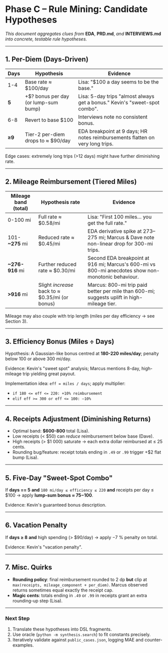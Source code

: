 # Phase C – Rule Mining: Candidate Hypotheses

_This document aggregates clues from_ **EDA**, **PRD.md**, _and_ **INTERVIEWS.md** _into concrete, testable rule hypotheses._

---

## 1. Per-Diem (Days-Driven)

| Days | Hypothesis | Evidence |
|------|------------|----------|
| 1-4  | Base rate ≈ $100/day | Lisa: "\$100 a day seems to be the base." |
| **5** | +$? bonus per day (or lump-sum bump) | Lisa: 5-day trips "almost always get a bonus." Kevin's "sweet-spot combo". |
| 6-8  | Revert to base $100 | Interviews note no consistent bonus. |
| **≥9** | Tier-2 per-diem drops to ≈ $90/day | EDA breakpoint at 9 days; HR notes reimbursements flatten on very long trips. |

Edge cases: extremely long trips (>12 days) might have further diminishing rate.

---

## 2. Mileage Reimbursement (Tiered Miles)

| Mileage band (total) | Hypothesis rate | Evidence |
|----------------------|-----------------|----------|
| 0-100 mi | Full rate ≈ $0.58/mi | Lisa: "First 100 miles… you get the full rate." |
| 101-**~275** mi | Reduced rate ≈ $0.45/mi | EDA derivative spike at 273–275 mi; Marcus & Dave note non-linear drop for 300-mi trips. |
| **~276-916** mi | Further reduced rate ≈ $0.30/mi | Second EDA breakpoint at 916 mi; Marcus's 600-mi vs 800-mi anecdotes show non-monotonic behaviour. |
| **>916** mi | Slight *increase* back to ≈ $0.35/mi (or bonus) | Marcus: 800-mi trip paid better per mile than 600-mi; suggests uplift in high-mileage tier. |

Mileage may also couple with trip length (miles per day efficiency → see Section 3).

---

## 3. Efficiency Bonus (Miles ÷ Days)

Hypothesis: A Gaussian-like bonus centred at **180-220 miles/day**; penalty below 100 or above 300 mi/day.

Evidence: Kevin's "sweet spot" analysis; Marcus mentions 8-day, high-mileage trip yielding great payout.

Implementation idea: `eff = miles / days`; apply multiplier:
* `if 180 <= eff <= 220: +10% reimbursement`
* `elif eff >= 300 or eff <= 100: –10%`

---

## 4. Receipts Adjustment (Diminishing Returns)

* Optimal band: **$600-800** total (Lisa).
* Low receipts (< $50) can *reduce* reimbursement below base (Dave).
* High receipts (> $1 000) saturate → each extra dollar reimbursed at ≤ 25 cents.
* Rounding bug/feature: receipt totals ending in `.49` or `.99` trigger +$2 flat bump (Lisa).

---

## 5. Five-Day "Sweet-Spot Combo"

If **days == 5** **and** `180 mi/day ≤ efficiency ≤ 220` **and** receipts per day ≤ $100 → apply **lump-sum bonus ≈ $75-$100**.

Evidence: Kevin's guaranteed bonus description.

---

## 6. Vacation Penalty

If **days ≥ 8** **and** high spending (> $90/day) → apply −7 % penalty on total.

Evidence: Kevin's "vacation penalty".

---

## 7. Misc. Quirks

* **Rounding policy**: final reimbursement rounded to 2 dp **but** clip at `max(receipts, mileage_component + per_diem)`. Marcus observed returns sometimes equal exactly the receipt cap.
* **Magic cents**: totals ending in `.49` or `.99` in receipts grant an extra rounding-up step (Lisa).

---

### Next Step

1. Translate these hypotheses into DSL fragments.
2. Use oracle (`python -m synthesis.search`) to fit constants precisely.
3. Iteratively validate against `public_cases.json`, logging MAE and counter-examples.